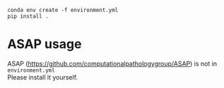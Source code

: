 `conda env create -f environment.yml`  
`pip install .`  

# ASAP usage
ASAP (https://github.com/computationalpathologygroup/ASAP) is not in `environment.yml`  
Please install it yourself.
